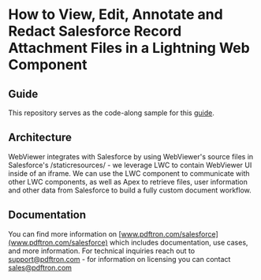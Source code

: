 # How to View, Edit, Annotate and Redact Salesforce Record Attachment Files in a Lightning Web Component

## Guide
This repository serves as the code-along sample for this [guide](https://www.pdftron.com/blog/webviewer/view-edit-annotate-and-redact-salesforce-record-attachments/).

## Architecture
WebViewer integrates with Salesforce by using WebViewer's source files in Salesforce's /staticresources/ - we leverage LWC to contain WebViewer UI inside of an iframe. We can use the LWC component to communicate with other LWC components, as well as Apex to retrieve files, user information and other data from Salesforce to build a fully custom document workflow.

## Documentation
You can find more information on [www.pdftron.com/salesforce](www.pdftron.com/salesforce) which includes documentation, use cases, and more information. For technical inquiries reach out to support@pdftron.com - for information on licensing you can contact sales@pdftron.com
